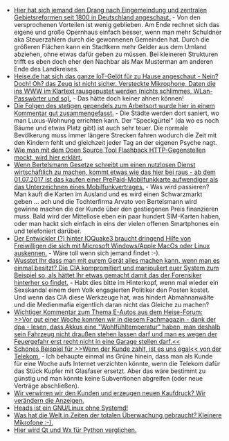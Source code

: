 * [Hier hat sich jemand den Drang nach Eingemeindung und zentralen Gebietsreformen seit 1800 in Deutschland angeschaut.](http://www.lto.de/recht/feuilleton/f/unfreie-hansestadt-hamburg-gebiets-und-flur-bereinigung-regional-entwicklung-umstrukturierung-gesetz) - Von den versprochenen Vorteilen ist wenig geblieben. Am Ende rechnet sich das eigene und große Opernhaus einfach besser, wenn man mehr Schuldner aka Steuerzahlern durch die gewonnenen Gemeinden hat. Durch die größeren Flächen kann ein Stadtkern mehr Gelder aus dem Umland abziehen, ohne etwas dafür geben zu müssen. Bei kleineren Strukturen trifft es eben doch eher den Nachbar als Max Musterman am anderen Ende des Landkreises.
* [Heise.de hat sich das ganze IoT-Gelöt für zu Hause angeschaut - Nein? Doch! Oh? das Zeug ist nicht sicher. Versteckte Mikrophone, Daten die ins WWW im Klartext rausgepustet werden (nichts schlimmes, WLan-Passwörter und so).](https://www.heise.de/newsticker/meldung/Smart-Home-c-t-findet-verstecke-Mikrofone-und-unsichere-Web-Frontends-3673101.html) - Das hätte doch keiner ahnen können!
* [Die Folgen des stetigen gependels zum Arbeitsort wurde hier in einem Kommentar gut zusammengefasst.](https://www.heise.de/forum/Telepolis/Kommentare/Trotz-zunehmender-Vernetzung-wird-mehr-gependelt/Leider-mindestens-zwei-schwere-Luecken-im-Beitrag/posting-30191772/show/) - Die Städte werden dort saniert, wo man Luxus-Wohnung errichten kann. Der "Speckgürtel" (da wo es noch Bäume und etwas Platz gibt) ist auch sehr teuer. Die normale Bevölkerung muss immer längere Strecken fahren wodurch die Zeit mit den Kindern fehlt und gleichzeit jeder Tag an der eigenen Psyche nagt.
* [Wie man mit dem Open Source Tool Flashback HTTP-Gegenstellen mockt, wird hier erklärt.](https://opensource.com/article/17/4/flashback-internet-mocking-tool)
* [Wenn Bertelsmann Gesetze schreibt um einen nutzlosen Dienst wirtschaftlich zu machen, kommt etwas wie das hier bei raus - ab dem 01.07.2017 ist das kaufen einer PrePaid-Mobilfunkkarte aufwendiger als das Unterzeichnen eines Mobilfunkvertrages.](https://www.golem.de/news/mobilfunk-so-kompliziert-wird-der-kauf-von-prepaid-karten-1704-127092.html) - Was wird passieren? Man kauft die Karten im Ausland und es wird einen Schwarzmarkt geben ... ach und die Tochterfirma Arvato von Bertelsmann wird gewinne machen die der Kunde über den gestiegenen Preis finanzieren muss. Bald wird der Mittellose eben ein paar hundert SIM-Karten haben, oder man hackt sich einfach in eins der vielen offenen Smartphones ein und telefoniert darüber.
* [Der Entwickler (?) hinter IOQuake3 braucht dringend Hilfe von Freiwilligen die sich mit Microsoft Windows/Apple MacOs oder Linux auskennen.](https://ioquake3.org/2017/04/02/help-wanted-2/) - Wäre toll wenn sich jemand findet :-).
* [Wusstet Ihr dass man mit eurem Gerät alles machen kann, wenn man es einmal besitzt? Die CIA kompromitiert und manipuliert euer System zum Beispiel so, als hättet Ihr etwas gemacht damit das der Forensiker hinterher so findet.](https://www.heise.de/newsticker/meldung/Vault-7-Von-Wikileaks-veroeffentlichte-CIA-Werkzeuge-koennten-Geheimoperationen-enttarnen-3673845.html) - Habt dies bitte im Hinterkopf, wenn mal wieder ein Sexskandal einem dem Volk engagierten Politiker den Posten kostet. Und wenn das CIA diese Werkzeuge hat, was hindert Abmahnanwälte und die Medienmafia eigentlich daran nicht das Gleiche zu machen?
* [Wichtiger Kommentar zum Thema E-Autos aus dem Heise-Forum: >>Vor gut einer Woche konnten wir in diesem Fachmagazin - dank der dpa - lesen, dass Akkus eine "Wohlfühltemperatur" haben, man deshalb sein Fahrzeug nicht draußen stehen lassen darf und man es wegen der Feuergefahr erst recht nicht in eine Garage stellen darf.<<](https://www.heise.de/forum/heise-online/News-Kommentare/Erster-E-Golf-aus-der-Glaesernen-VW-Manufaktur-geht-nach-Norwegen/Ausgerechnet-nach-Norwegen-denkt-denn-niemand-an-die-Wohlfuehltemperatur/posting-30194402/show/)
* [Schönes Beispiel für >>Wenn der Kunde zahlt, ist es uns egal<< von der Telekom.](https://www.golem.de/news/56-kbit-s-telekom-hytas-glasfasernetzwerke-lassen-sich-nicht-umruesten-1704-127125.html) - Ich behaupte einmal ins Grüne hinein, dass man als Kunde für eine Woche aufs Internet verzichten könnte, wenn die Telekom dafür das Stück Kupfer mit Glasfaser ersetzt. Aber das wäre bestimmt zu günstig und man könnte keine Subventionen abgreifen (oder neue Verträge abschließen).
* [Wir verwirren wir den Kunden und erzeugen neuen Kaufdruck? Wir verändern die Anzeigen.](https://www.heise.de/tp/features/Aus-A-wird-C-3673432.html)
* [Heads ist ein GNU/Linux ohne Systemd!](http://www.pro-linux.de/news/1/24621/heads-sicherheits-distribution-ohne-systemd.html)
* [Was hat die Welt in Zeiten der totalen Überwachung gebraucht? Kleinere Mikrofone :-).](https://www.heise.de/newsticker/meldung/Mikromechanische-Mikrofone-sollen-sprachgesteuerte-Mobiltechnik-robuster-und-effizienter-machen-3673423.html)
* [Hier wird Qt und Wx für Python verglichen.](https://opensource.com/article/17/4/pyqt-versus-wxpython)
